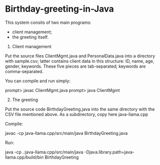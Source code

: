 # Birthday-greeting-in-Java
This system consits of two main programs:

- client management;
- the greeting itself.

1. Client management

Put the source files ClientMgmt.java and PersonalData.java into a directory with sample.csv; latter contains client data in this structure: ID, name, age, gender, keywords. These five pieces are tab-separated; keywords are comma-separated.

You can compile and run simply:

prompt> javac ClientMgmt.java
prompt> java ClientMgmt

2. The greeting

Put the source code BirthdayGreeting.java into the same directory with the CSV file mentioned above. As a subdirectory, copy here java-llama.cpp

Compile:

javac -cp java-llama.cpp/src/main/java BirthdayGreeting.java

Run:

java -cp .:java-llama.cpp/src/main/java -Djava.library.path=java-llama.cpp/build/bin BirthdayGreeting
